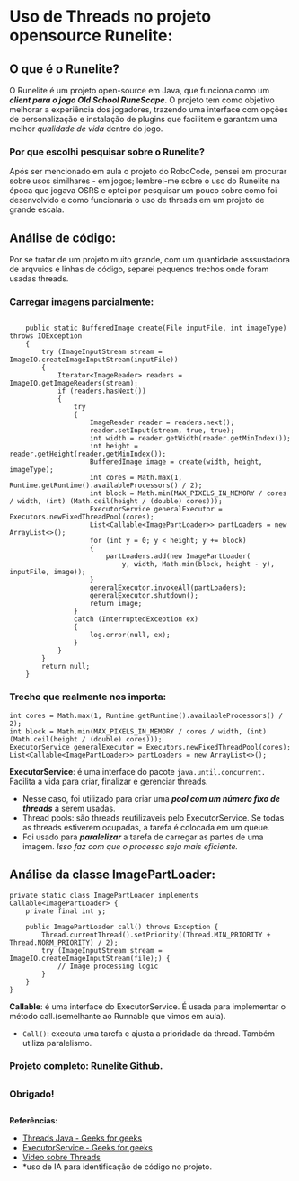 # Uso de Threads no projeto opensource Runelite:

## O que é o Runelite?
O Runelite é um projeto open-source em Java, que funciona como um ***client para o jogo Old School RuneScape***. O projeto tem como objetivo melhorar a experiência dos jogadores, trazendo uma interface com opções de personalização e instalação de plugins que facilitem e garantam uma melhor _qualidade de vida_ dentro do jogo.

### Por que escolhi pesquisar sobre o Runelite?
Após ser mencionado em aula o projeto do RoboCode, pensei em procurar sobre usos similhares - em jogos; lembrei-me sobre o uso do Runelite na época que jogava OSRS e optei por pesquisar um pouco sobre como foi desenvolvido e como funcionaria o uso de threads em um projeto de grande escala.

## Análise de código:
Por se tratar de um projeto muito grande, com um quantidade asssustadora de arqvuios e linhas de código, separei pequenos trechos onde foram usadas threads.
### Carregar imagens parcialmente:
```

	public static BufferedImage create(File inputFile, int imageType) throws IOException
	{
		try (ImageInputStream stream = ImageIO.createImageInputStream(inputFile))
		{
			Iterator<ImageReader> readers = ImageIO.getImageReaders(stream);
			if (readers.hasNext())
			{
				try
				{
					ImageReader reader = readers.next();
					reader.setInput(stream, true, true);
					int width = reader.getWidth(reader.getMinIndex());
					int height = reader.getHeight(reader.getMinIndex());
					BufferedImage image = create(width, height, imageType);
					int cores = Math.max(1, Runtime.getRuntime().availableProcessors() / 2);
					int block = Math.min(MAX_PIXELS_IN_MEMORY / cores / width, (int) (Math.ceil(height / (double) cores)));
					ExecutorService generalExecutor = Executors.newFixedThreadPool(cores);
					List<Callable<ImagePartLoader>> partLoaders = new ArrayList<>();
					for (int y = 0; y < height; y += block)
					{
						partLoaders.add(new ImagePartLoader(
							y, width, Math.min(block, height - y), inputFile, image));
					}
					generalExecutor.invokeAll(partLoaders);
					generalExecutor.shutdown();
					return image;
				}
				catch (InterruptedException ex)
				{
					log.error(null, ex);
				}
			}
		}
		return null;
	}
```

### Trecho que realmente nos importa: 
```
int cores = Math.max(1, Runtime.getRuntime().availableProcessors() / 2);
int block = Math.min(MAX_PIXELS_IN_MEMORY / cores / width, (int) (Math.ceil(height / (double) cores)));
ExecutorService generalExecutor = Executors.newFixedThreadPool(cores);
List<Callable<ImagePartLoader>> partLoaders = new ArrayList<>();

```
**ExecutorService**: é uma interface do pacote `java.until.concurrent.` Facilita a vida para criar, finalizar e gerenciar threads.

   - Nesse caso, foi utilizado para criar uma ***pool com um número fixo de threads*** a serem usadas.
   - Thread pools: são threads reutilizaveis pelo ExecutorService. Se todas as threads estiverem ocupadas, a tarefa é colocada em um queue.
   - Foi usado para ***paralelizar*** a tarefa de carregar as partes de uma imagem. _Isso faz com que o processo seja mais eficiente._
  
## Análise da classe ImagePartLoader:

```
private static class ImagePartLoader implements Callable<ImagePartLoader> {
    private final int y;

    public ImagePartLoader call() throws Exception {
        Thread.currentThread().setPriority((Thread.MIN_PRIORITY + Thread.NORM_PRIORITY) / 2);
        try (ImageInputStream stream = ImageIO.createImageInputStream(file);) {
            // Image processing logic
        }
    }
}
```
**Callable**: é uma interface do ExecutorService. É usada para implementar o método call.(semelhante ao Runnable que vimos em aula).
  - `Call()`: executa uma tarefa e ajusta a prioridade da thread. Também utiliza paralelismo.

### Projeto completo: [Runelite Github](https://github.com/runelite/runelite).
##
### Obrigado!
##

**Referências:**
- [Threads Java - Geeks for geeks](https://www.geeksforgeeks.org/java-threads/)
- [ExecutorService - Geeks for geeks](https://www.geeksforgeeks.org/java-util-concurrent-executorservice-interface-with-examples/)
- [Video sobre Threads](https://www.youtube.com/watch?v=xNBMNKjpJzM)
- *uso de IA para identificação de código no projeto.
